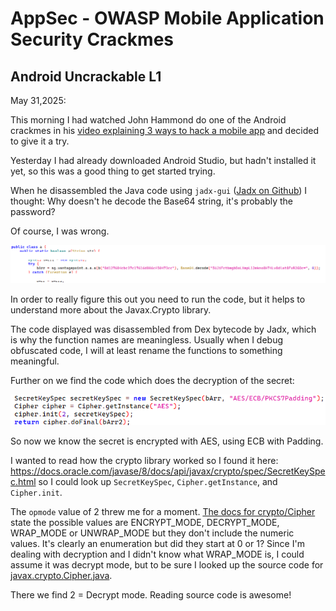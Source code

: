 # AppSec - OWASP Mobile Application Security Crackmes

## Android Uncrackable L1

May 31,2025:

This morning I had watched John Hammond do one of the Android crackmes in his [video explaining 3 ways to hack a mobile app](https://www.youtube.com/watch?v=QwwLSyRzNwo) and decided to give it a try.

Yesterday I had already downloaded Android Studio, but hadn't installed it yet, so this was a good thing to get started trying.

When he disassembled the Java code using `jadx-gui` ([Jadx on Github](https://github.com/skylot/jadx/releases/tag/v1.5.1)) I thought: Why doesn't he decode the Base64 string, it's probably the password?

Of course, I was wrong.

<img src="img\using-jadx-for-disassembling-android-code.png">

In order to really figure this out you need to run the code, but it helps to understand more about the Javax.Crypto library.

The code displayed was disassembled from Dex bytecode by Jadx, which is why the function names are meaningless. Usually when I debug obfuscated code, I will at least rename the functions to something meaningful.

Further on we find the code which does the decryption of the secret:

<img src="img\using-jadx-for-disassembling-android-code-uncrackable-mobile-appsec.png">

So now we know the secret is encrypted with AES, using ECB with Padding. 

I wanted to read how the crypto library worked so I found it here: https://docs.oracle.com/javase/8/docs/api/javax/crypto/spec/SecretKeySpec.html so I could look up `SecretKeySpec`, `Cipher.getInstance`, and `Cipher.init`.

The `opmode` value of 2 threw me for a moment. [The docs for crypto/Cipher](https://docs.oracle.com/javase/8/docs/api///javax/crypto/Cipher.html) state the possible values are ENCRYPT_MODE, DECRYPT_MODE, WRAP_MODE or UNWRAP_MODE but they don't include the numeric values. It's clearly an enumeration but did they start at 0 or 1? Since I'm dealing with decryption and I didn't know what WRAP_MODE is, I could assume it was decrypt mode, but to be sure I looked up the source code for [javax.crypto.Cipher.java](https://github.com/frohoff/jdk8u-jdk/blob/master/src/share/classes/javax/crypto/Cipher.java).

There we find 2 = Decrypt mode. Reading source code is awesome!

